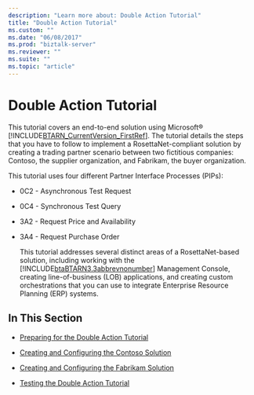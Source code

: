 ```yaml
---
description: "Learn more about: Double Action Tutorial"
title: "Double Action Tutorial"
ms.custom: ""
ms.date: "06/08/2017"
ms.prod: "biztalk-server"
ms.reviewer: ""
ms.suite: ""
ms.topic: "article"
---
```

# Double Action Tutorial
This tutorial covers an end-to-end solution using Microsoft® [!INCLUDE[BTARN_CurrentVersion_FirstRef](../../includes/btarn-currentversion-firstref-md.md)]. The tutorial details the steps that you have to follow to implement a RosettaNet-compliant solution by creating a trading partner scenario between two fictitious companies: Contoso, the supplier organization, and Fabrikam, the buyer organization.  
  
 This tutorial uses four different Partner Interface Processes (PIPs):  
  
- 0C2 - Asynchronous Test Request  
  
- 0C4 - Synchronous Test Query  
  
- 3A2 - Request Price and Availability  
  
- 3A4 - Request Purchase Order  
  
  This tutorial addresses several distinct areas of a RosettaNet-based solution, including working with the [!INCLUDE[btaBTARN3.3abbrevnonumber](../../includes/btabtarn3-3abbrevnonumber-md.md)] Management Console, creating line-of-business (LOB) applications, and creating custom orchestrations that you can use to integrate Enterprise Resource Planning (ERP) systems.  
  
## In This Section  
  
-   [Preparing for the Double Action Tutorial](../../adapters-and-accelerators/accelerator-rosettanet/preparing-for-the-double-action-tutorial.md)  
  
-   [Creating and Configuring the Contoso Solution](../../adapters-and-accelerators/accelerator-rosettanet/creating-and-configuring-the-contoso-solution.md)  
  
-   [Creating and Configuring the Fabrikam Solution](../../adapters-and-accelerators/accelerator-rosettanet/creating-and-configuring-the-fabrikam-solution.md)  
  
-   [Testing the Double Action Tutorial](../../adapters-and-accelerators/accelerator-rosettanet/testing-the-double-action-tutorial.md)

